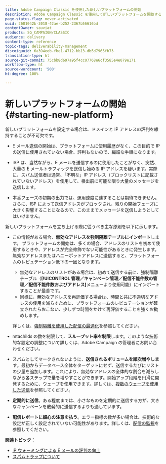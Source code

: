 ```yaml
---
title: Adobe Campaign Classic を使用した新しいプラットフォームの開始
description: Adobe Campaign Classic を使用して新しいプラットフォームを開始する際の配信品質の管理について説明します。
page-status-flag: never-activated
uuid: 2681042b-3018-42ae-b252-2367b56616bd
contentOwner: sauviat
products: SG_CAMPAIGN/CLASSIC
audience: delivery
content-type: reference
topic-tags: deliverability-management
discoiquuid: 6a394eeb-fbe1-4712-bb13-db5d7965fb73
translation-type: ht
source-git-commit: 75cbb8d697a95f4cc07768e6cf3585e4e079e171
workflow-type: ht
source-wordcount: '500'
ht-degree: 100%

---
```



# 新しいプラットフォームの開始 {#starting-new-platform}

新しいプラットフォームを設定する場合は、ドメインと IP アドレスの評判を維持することが不可欠です。

* E メール送信の開始は、プラットフォームに使用履歴がなく、この目的で IP の送信に使用されていない場合、評判もないので、繊細な手順になります。

* ISP は、当然ながら、E メールを送信するのに使用したことがなく、突然、大量の E メールトラフィックを送信し始める IP アドレスを疑います。実際に、スパム送信者は通常、「不明な」IP アドレス（ブロックリストに記載されていないアドレス）を使用して、検出前に可能な限り大量のメッセージを送信します。

* 本番フェーズの初期の出力では、運用速度に達することは期待できません。さらに、ISP によって送信アドレスがブロックされ、残りの開始フェーズに大きく影響することになるので、このままでメッセージを送信しようとしてはいけません。

新しいプラットフォームを立ち上げる際に従うべき主な原則を以下に示します。

* この情報がある場合、**無効なアドレスを強制隔離テーブルにインポート**します。
プラットフォームの開始は、多くの場合、アドレスのリストを初めて使用するときや、アドレスが完全修飾でない可能性があるときに発生します。無効なアドレスまたはハニーポットアドレスに送信すると、プラットフォームのレピュテーション低下の一因となります。

   * 無効なアドレスのリストがある場合は、初めて送信する前に、強制隔離テーブル（**[!UICONTROL 管理／キャンペーン管理／配信不能件数の管理／配信不能件数およびアドレス]**&#x200B;メニューより使用可能）にインポートすることが最善です。
   * 同様に、無効なアドレスを再評価する場合は、時間と共に不適切なアドレスの使用を減らすために、プラットフォームのレピュテーションが確立されたらおこない、少しずつ時間をかけて再評価することを強くお勧めします。

   詳しくは、[強制隔離を使用した配信の最適化](../../delivery/using/understanding-quarantine-management.md#optimizing-your-delivery-through-quarantines)を参照してください。
* mtachilds の数を制限して、**スループット率を制限**&#x200B;します。このような技術的な設定の調整について詳しくは、Adobe Campaign の管理者にお問い合わせください。
* スパムとしてマークされないように、**送信されるボリュームを順次増やします**。最初からデータベース全体をターゲットにせず、送信するたびにリストの少量を追加します。これにより、無効なアドレスの全体的な割合を減らしながら各ステップで量を増やすことができます。開始アップ段階を円滑に開発するために、ウェーブを使用できます。詳しくは、[複数のウェーブを使用した送信](../../delivery/using/steps-sending-the-delivery.md#sending-using-multiple-waves)を参照してください。
* **定期的に送信**。ある程度までは、小さなものを定期的に送信する方が、大きなキャンペーンを散発的に送信するよりも適しています。
* **配信レポートに細心の注意を払う**。エラー指標の数が多い場合は、技術的な設定が正しく設定されていない可能性があります。詳しくは、[配信の監視](../../delivery/using/monitoring-a-delivery.md)を参照してください。

**関連トピック**：
* [IP ウォーミングによる E メールの評判の向上](https://helpx.adobe.com/jp/campaign/kb/increase-email-rep-ip-warming.html)
* [スパムトラップについて](https://helpx.adobe.com/jp/campaign/kb/spam-traps.html)